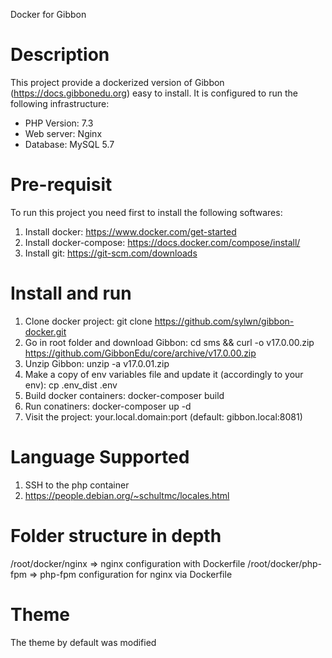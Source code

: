 Docker for Gibbon

Description
===========
This project provide a dockerized version of Gibbon (https://docs.gibbonedu.org) easy to install. It is configured to run the following infrastructure:
- PHP Version: 7.3
- Web server: Nginx
- Database: MySQL 5.7

Pre-requisit
============
To run this project you need first to install the following softwares:
1) Install docker: https://www.docker.com/get-started
2) Install docker-compose: https://docs.docker.com/compose/install/
3) Install git: https://git-scm.com/downloads

Install and run
===============
1) Clone docker project: git clone https://github.com/sylwn/gibbon-docker.git
2) Go in root folder and download Gibbon: cd sms && curl -o v17.0.00.zip https://github.com/GibbonEdu/core/archive/v17.0.00.zip
3) Unzip Gibbon: unzip -a v17.0.01.zip
4) Make a copy of env variables file and update it (accordingly to your env): cp .env_dist .env
6) Build docker containers: docker-composer build
7) Run conatiners: docker-composer up -d
8) Visit the project: your.local.domain:port (default: gibbon.local:8081)

Language Supported
==================

1) SSH to the php container
2) https://people.debian.org/~schultmc/locales.html


Folder structure in depth
=========================

/root/docker/nginx => nginx configuration with Dockerfile
/root/docker/php-fpm => php-fpm configuration for nginx via Dockerfile

Theme
=====
The theme by default was modified
